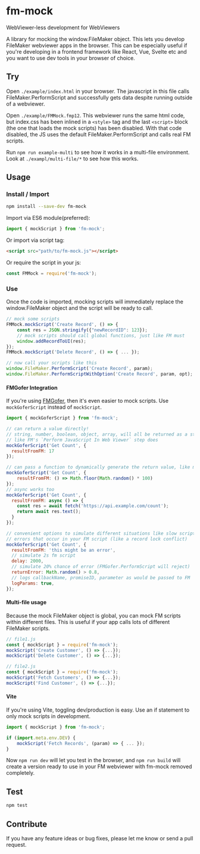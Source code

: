 # fm-mock

WebViewer-less development for WebViewers

A library for mocking the window.FileMaker object. This lets you develop FileMaker webviewer apps in the browser.
This can be especially useful if you're developing in a frontend framework like React, Vue, Svelte etc and you want to use dev tools in your browser of choice.

## Try

Open `./example/index.html` in your browser. The javascript in this file calls FileMaker.PerformScript and successfully gets data despite running outside of a webviewer.

Open `./example/FMMock.fmp12`. This webviewer runs the same html code, but index.css has been inlined in a `<style>` tag and the last `<script>` block (the one that loads the mock scripts) has been disabled. With that code disabled, the JS uses the default FileMaker.PerformScript and calls real FM scripts.

Run `npm run example-multi` to see how it works in a multi-file environment. Look at `./exampl/multi-file/*` to see how this works.

## Usage

### Install / Import

```sh
npm install --save-dev fm-mock
```

Import via ES6 module(preferred):

```javascript
import { mockScript } from 'fm-mock';
```

Or import via script tag:

```html
<script src="path/to/fm-mock.js"></script>
```

Or require the script in your js:

```javascript
const FMMock = require('fm-mock');
```

### Use

Once the code is imported, mocking scripts will immediately replace the window.FileMaker object and the script will be ready to call.

```javascript
// mock some scripts
FMMock.mockScript('Create Record', () => {
    const res = JSON.stringify({"newRecordID": 123});
    // mock scripts should call global functions, just like FM must
    window.addRecordToUI(res);
});
FMMock.mockScript('Delete Record', () => { ... });

// now call your scripts like this
window.FileMaker.PerformScript('Create Record', param);
window.FileMaker.PerformScriptWithOption('Create Record', param, opt);
```

#### FMGofer Integration

If you're using [FMGofer](https://github.com/jwillinghalpern/fm-gofer), then
it's even easier to mock scripts. Use `mockGoferScript` instead of `mockScript`.

```javascript
import { mockGoferScript } from 'fm-mock';

// can return a value directly!
// string, number, boolean, object, array, will all be returned as a string just
// like FM's `Perform JavaScript In Web Viewer` step does
mockGoferScript('Get Count', {
  resultFromFM: 17
});

// can pass a function to dynamically generate the return value, like mockScript
mockGoferScript('Get Count', {
    resultFromFM: () => Math.floor(Math.random() * 100)
});
// async works too
mockGoferScript('Get Count', {
  resultFromFM: async () => {
    const res = await fetch('https://api.example.com/count');
    return await res.text();
  }
});

// convenient options to simulate different situations like slow scripts and
// errors that occur in your FM script (like a record lock conflict)
mockGoferScript('Get Count', {
  resultFromFM: 'this might be an error',
  // simulate 2s fm script
  delay: 2000,
  // simulate 20% chance of error (FMGofer.PerformScript will reject)
  returnError: Math.random() > 0.8,
  // logs callbackName, promiseID, parameter as would be passed to FM
  logParams: true,
});

```

#### Multi-file usage

Because the mock FileMaker object is global, you can mock FM scripts within different files. This is useful if your app calls lots of different FileMaker scripts.

```javascript
// file1.js
const { mockScript } = require('fm-mock');
mockScript('Create Customer', () => {...});
mockScript('Delete Customer', () => {...});

// file2.js
const { mockScript } = require('fm-mock');
mockScript('Fetch Customers', () => {...});
mockScript('Find Customer', () => {...});
```

#### Vite

If you're using Vite, toggling dev/production is easy. Use an if statement to only mock scripts in development.

```javascript
import { mockScript } from 'fm-mock';

if (import.meta.env.DEV) {
    mockScript('Fetch Records', (param) => { ... });
}
```

Now `npm run dev` will let you test in the browser, and `npm run build` will create a version ready to use in your FM webviewer with fm-mock removed completely.

## Test

```sh
npm test
```

## Contribute

If you have any feature ideas or bug fixes, please let me know or send a pull request.
